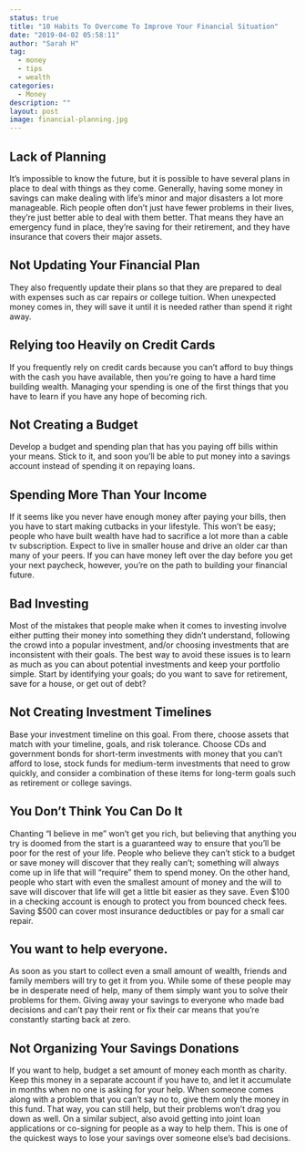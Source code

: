 ```yaml
---
status: true
title: "10 Habits To Overcome To Improve Your Financial Situation"
date: "2019-04-02 05:58:11"
author: "Sarah H"
tag:
  - money
  - tips
  - wealth
categories:
  - Money
description: ""
layout: post
image: financial-planning.jpg
---
```


## Lack of Planning

It’s impossible to know the future, but it is possible to have several plans in place to deal with things as they come. Generally, having some money in savings can make dealing with life’s minor and major disasters a lot more manageable. Rich people often don’t just have fewer problems in their lives, they’re just better able to deal with them better. That means they have an emergency fund in place, they’re saving for their retirement, and they have insurance that covers their major assets.

## Not Updating Your Financial Plan

They also frequently update their plans so that they are prepared to deal with expenses such as car repairs or college tuition. When unexpected money comes in, they will save it until it is needed rather than spend it right away.

## Relying too Heavily on Credit Cards

If you frequently rely on credit cards because you can’t afford to buy things with the cash you have available, then you’re going to have a hard time building wealth. Managing your spending is one of the first things that you have to learn if you have any hope of becoming rich.

## Not Creating a Budget

Develop a budget and spending plan that has you paying off bills within your means. Stick to it, and soon you’ll be able to put money into a savings account instead of spending it on repaying loans.

## Spending More Than Your Income

If it seems like you never have enough money after paying your bills, then you have to start making cutbacks in your lifestyle. This won’t be easy; people who have built wealth have had to sacrifice a lot more than a cable tv subscription. Expect to live in smaller house and drive an older car than many of your peers. If you can have money left over the day before you get your next paycheck, however, you’re on the path to building your financial future.

## Bad Investing

Most of the mistakes that people make when it comes to investing involve either putting their money into something they didn’t understand, following the crowd into a popular investment, and/or choosing investments that are inconsistent with their goals. The best way to avoid these issues is to learn as much as you can about potential investments and keep your portfolio simple. Start by identifying your goals; do you want to save for retirement, save for a house, or get out of debt?

## Not Creating Investment Timelines

Base your investment timeline on this goal. From there, choose assets that match with your timeline, goals, and risk tolerance. Choose CDs and government bonds for short-term investments with money that you can’t afford to lose, stock funds for medium-term investments that need to grow quickly, and consider a combination of these items for long-term goals such as retirement or college savings.

## You Don’t Think You Can Do It

Chanting “I believe in me” won’t get you rich, but believing that anything you try is doomed from the start is a guaranteed way to ensure that you’ll be poor for the rest of your life. People who believe they can’t stick to a budget or save money will discover that they really can’t; something will always come up in life that will “require” them to spend money. On the other hand, people who start with even the smallest amount of money and the will to save will discover that life will get a little bit easier as they save. Even $100 in a checking account is enough to protect you from bounced check fees. Saving $500 can cover most insurance deductibles or pay for a small car repair.

## You want to help everyone.

As soon as you start to collect even a small amount of wealth, friends and family members will try to get it from you. While some of these people may be in desperate need of help, many of them simply want you to solve their problems for them. Giving away your savings to everyone who made bad decisions and can’t pay their rent or fix their car means that you’re constantly starting back at zero.

## Not Organizing Your Savings Donations

If you want to help, budget a set amount of money each month as charity. Keep this money in a separate account if you have to, and let it accumulate in months when no one is asking for your help. When someone comes along with a problem that you can’t say no to, give them only the money in this fund. That way, you can still help, but their problems won’t drag you down as well. On a similar subject, also avoid getting into joint loan applications or co-signing for people as a way to help them. This is one of the quickest ways to lose your savings over someone else’s bad decisions.
